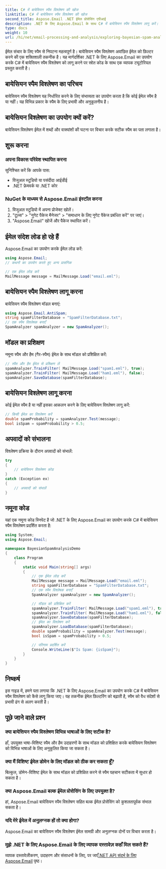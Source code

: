 ```yaml
---
title: C# में बायेसियन स्पैम विश्लेषण की खोज
linktitle: C# में बायेसियन स्पैम विश्लेषण की खोज
second_title: Aspose.Email .NET ईमेल प्रोसेसिंग एपीआई
description: .NET के लिए Aspose.Email के साथ C# में बायेसियन स्पैम विश्लेषण लागू करें। सटीक ईमेल फ़िल्टरिंग. चरण-दर-चरण मार्गदर्शिका और कोड।
type: docs
weight: 10
url: /hi/net/email-processing-and-analysis/exploring-bayesian-spam-analysis-in-csharp/
---
```


ईमेल संचार के लिए स्पैम से निपटना महत्वपूर्ण है। बायेसियन स्पैम विश्लेषण अवांछित ईमेल को फ़िल्टर करने की एक शक्तिशाली तकनीक है। यह मार्गदर्शिका .NET के लिए Aspose.Email का उपयोग करके C# में बायेसियन स्पैम विश्लेषण को लागू करने पर स्रोत कोड के साथ एक व्यापक ट्यूटोरियल प्रस्तुत करती है।

## बायेसियन स्पैम विश्लेषण का परिचय

बायेसियन स्पैम विश्लेषण यह निर्धारित करने के लिए संभाव्यता का उपयोग करता है कि कोई ईमेल स्पैम है या नहीं। यह विभिन्न प्रकार के स्पैम के लिए प्रभावी और अनुकूलनीय है।

## बायेसियन विश्लेषण का उपयोग क्यों करें?

बायेसियन विश्लेषण ईमेल में शब्दों और वाक्यांशों की घटना पर विचार करके सटीक स्पैम का पता लगाता है।

## शुरू करना

### अपना विकास परिवेश स्थापित करना

सुनिश्चित करें कि आपके पास:
- विजुअल स्टूडियो या पसंदीदा आईडीई
- .NET फ्रेमवर्क या .NET कोर

### NuGet के माध्यम से Aspose.Email इंस्टॉल करना

1. विजुअल स्टूडियो में अपना प्रोजेक्ट खोलें।
2. "टूल्स" > "नुगेट पैकेज मैनेजर" > "समाधान के लिए नुगेट पैकेज प्रबंधित करें" पर जाएं।
3. "Aspose.Email" खोजें और पैकेज स्थापित करें।

## ईमेल संदेश लोड हो रहे हैं

Aspose.Email का उपयोग करके ईमेल लोड करें:

```csharp
using Aspose.Email;
// कथनों का उपयोग करते हुए अन्य प्रासंगिक

// एक ईमेल लोड करें
MailMessage message = MailMessage.Load("email.eml");
```

## बायेसियन स्पैम विश्लेषण लागू करना

बायेसियन स्पैम विश्लेषण मॉडल बनाएं:

```csharp
using Aspose.Email.AntiSpam;
string spamFilterDatabase = "SpamFilterDatabase.txt";
// एक स्पैम विश्लेषक बनाएँ
SpamAnalyzer spamAnalyzer = new SpamAnalyzer();
```

## मॉडल का प्रशिक्षण

नमूना स्पैम और हैम (गैर-स्पैम) ईमेल के साथ मॉडल को प्रशिक्षित करें:

```csharp
// स्पैम और हैम ईमेल से प्रशिक्षण लें
spamAnalyzer.TrainFilter( MailMessage.Load("spam1.eml"), true);
spamAnalyzer.TrainFilter( MailMessage.Load("ham1.eml"), false);
spamAnalyzer.SaveDatabase(spamFilterDatabase);
```

## बायेसियन विश्लेषण लागू करना

कोई ईमेल स्पैम है या नहीं इसका आकलन करने के लिए बायेसियन विश्लेषण लागू करें:

```csharp
// किसी ईमेल का विश्लेषण करें
double spamProbability = spamAnalyzer.Test(message);
bool isSpam = spamProbability > 0.5;
```

## अपवादों को संभालना

विश्लेषण प्रक्रिया के दौरान अपवादों को संभालें:

```csharp
try
{
    // बायेसियन विश्लेषण कोड
}
catch (Exception ex)
{
    // अपवादों को संभालें
}
```

## नमूना कोड

यहां एक नमूना कोड स्निपेट है जो .NET के लिए Aspose.Email का उपयोग करके C# में बायेसियन स्पैम विश्लेषण प्रदर्शित करता है:

```csharp
using System;
using Aspose.Email;

namespace BayesianSpamAnalysisDemo
{
    class Program
    {
        static void Main(string[] args)
        {
            // एक ईमेल लोड करें
            MailMessage message = MailMessage.Load("email.eml");
			string spamFilterDatabase = "SpamFilterDatabase.txt";
            // एक स्पैम विश्लेषक बनाएँ
            SpamAnalyzer spamAnalyzer = new SpamAnalyzer();

            // मॉडल को प्रशिक्षित करें
			spamAnalyzer.TrainFilter( MailMessage.Load("spam1.eml"), true);
			spamAnalyzer.TrainFilter( MailMessage.Load("ham1.eml"), false);
			spamAnalyzer.SaveDatabase(spamFilterDatabase);
            // ईमेल का विश्लेषण करें
			spamAnalyzer.LoadDatabase(spamFilterDatabase);
            double spamProbability = spamAnalyzer.Test(message);
            bool isSpam = spamProbability > 0.5;

            // परिणाम प्रदर्शित करें
            Console.WriteLine($"Is Spam: {isSpam}");
        }
    }
}
```

## निष्कर्ष

इस गाइड में, हमने पता लगाया कि .NET के लिए Aspose.Email का उपयोग करके C# में बायेसियन स्पैम विश्लेषण को कैसे लागू किया जाए। यह तकनीक ईमेल फ़िल्टरिंग को बढ़ाती है, स्पैम को वैध संदेशों से प्रभावी ढंग से अलग करती है।

## पूछे जाने वाले प्रश्न

### क्या बायेसियन स्पैम विश्लेषण विभिन्न भाषाओं के लिए सटीक है?

हाँ, उपयुक्त भाषा-विशिष्ट स्पैम और हैम उदाहरणों के साथ मॉडल को प्रशिक्षित करके बायेसियन विश्लेषण को विभिन्न भाषाओं के लिए अनुकूलित किया जा सकता है।

### क्या मैं विशिष्ट ईमेल डोमेन के लिए मॉडल को ठीक कर सकता हूँ?

बिल्कुल, डोमेन-विशिष्ट ईमेल के साथ मॉडल को प्रशिक्षित करने से स्पैम पहचान सटीकता में सुधार हो सकता है।

### क्या Aspose.Email बल्क ईमेल प्रोसेसिंग के लिए उपयुक्त है?

हां, Aspose.Email बायेसियन स्पैम विश्लेषण सहित बल्क ईमेल प्रोसेसिंग को कुशलतापूर्वक संभाल सकता है।

### यदि मेरे ईमेल में अनुलग्नक हों तो क्या होगा?

Aspose.Email का बायेसियन स्पैम विश्लेषण ईमेल सामग्री और अनुलग्नक दोनों पर विचार करता है।

### मुझे .NET के लिए Aspose.Email के लिए व्यापक दस्तावेज़ कहाँ मिल सकते हैं?

 व्यापक दस्तावेज़ीकरण, उदाहरण और संसाधनों के लिए, पर जाएँ[.NET API संदर्भ के लिए Aspose.Email](https://reference.aspose.com/email/net) पृष्ठ।